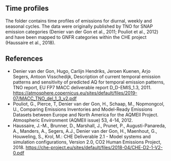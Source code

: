## Time profiles
The folder contains time profiles of emissions for diurnal, weekly and 
seasonal cycles. The data were originally published by TNO for SNAP
emission categories (Denier van der Gon et al., 2011; Pouliot et al.,
2012) and have been mapped to GNFR categories within the CHE project
(Haussaire et al., 2018).

## References
* Denier van der Gon, Hugo, Carlijn Hendriks, Jeroen Kuenen, Arjo Segers,
  Antoon Visschedijk, Description of current temporal emission patterns and
  sensitivity of predicted AQ for temporal emission patterns, TNO report, EU
  FP7 MACC deliverable report D_D-EMIS_1.3, 2011.
  https://atmosphere.copernicus.eu/sites/default/files/2019-07/MACC_TNO_del_1_3_v2.pdf
* Pouliot, G., Pierce, T, Denier van der Gon, H., Schaap, M., Nopmongcol, U.,
  Comparing Emissions Inventories and Model-Ready Emissions Datasets between
  Europe and North America for the AQMEII Project. Atmospheric Environment
  (AQMEII issue) 53, 4-14, 2012.
* Haussaire, J.-M., Brunner, D., Marshall, J., Prunet, P., Augusti-Panareda, A.,
  Manders, A., Segers, A.J., Denier van der Gon, H., Maenhout, G., Houweling, S.,
  Krol, M.: CHE Deliverable 2.1 - Model systems and simulation configurations,
  Version 2.0, CO2 Human Emissions Project, 2018.
  https://che-project.eu/sites/default/files/2018-04/CHE-D2-1-V2-0.pdf

